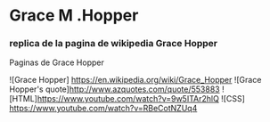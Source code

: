 # Grace M .Hopper

### replica de la pagina de wikipedia Grace Hopper
Paginas de Grace Hopper

![Grace Hopper] https://en.wikipedia.org/wiki/Grace_Hopper
![Grace Hopper's quote]http://www.azquotes.com/quote/553883
![HTML]https://www.youtube.com/watch?v=9w5ITAr2hlQ
![CSS] https://www.youtube.com/watch?v=RBeCotNZUq4 
